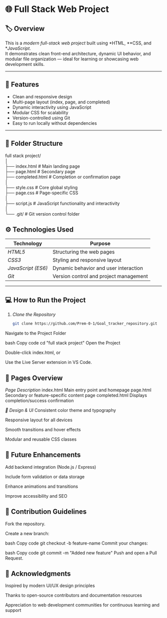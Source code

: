 # 🌐 Full Stack Web Project

## 🏷 Overview
This is a *modern full-stack web project* built using *HTML, **CSS, and **JavaScript*.  
It demonstrates clean front-end architecture, dynamic UI behavior, and modular file organization — ideal for learning or showcasing web development skills.

---

## 🧩 Features
- Clean and responsive design  
- Multi-page layout (index, page, and completed)  
- Dynamic interactivity using JavaScript  
- Modular CSS for scalability  
- Version-controlled using Git  
- Easy to run locally without dependencies  

---

## 📁 Folder Structure
full stack project/ <br>
│<br>
├── index.html # Main landing page<br>
├── page.html # Secondary page<br>
├── completed.html # Completion or confirmation page<br>
│<br>
├── style.css # Core global styling<br>
├── page.css # Page-specific CSS<br>
│<br>
├── script.js # JavaScript functionality and interactivity<br>
│<br>
└── .git/ # Git version control folder<br>

## ⚙ Technologies Used
| Technology | Purpose |
|-------------|----------|
| *HTML5* | Structuring the web pages |
| *CSS3* | Styling and responsive layout |
| *JavaScript (ES6)* | Dynamic behavior and user interaction |
| *Git* | Version control and project management |

---

## 💻 How to Run the Project
1. *Clone the Repository*
   ```bash
   git clone https://github.com/Prem-0-1/Goal_tracker_repository.git
Navigate to the Project Folder

bash
Copy code
cd "full stack project"
Open the Project

Double-click index.html, or

Use the Live Server extension in VS Code.

## 🌈 Pages Overview
*Page	Description*
index.html	Main entry point and homepage
page.html	Secondary or feature-specific content page
completed.html	Displays completion/success confirmation

*🎨 Design & UI*
Consistent color theme and typography

Responsive layout for all devices

Smooth transitions and hover effects

Modular and reusable CSS classes

## 🧠 Future Enhancements
Add backend integration (Node.js / Express)

Include form validation or data storage

Enhance animations and transitions

Improve accessibility and SEO

## 🤝 Contribution Guidelines
Fork the repository.

Create a new branch:

bash
Copy code
git checkout -b feature-name
Commit your changes:

bash
Copy code
git commit -m "Added new feature"
Push and open a Pull Request.

## 🙏 Acknowledgments
Inspired by modern UI/UX design principles

Thanks to open-source contributors and documentation resources

Appreciation to web development communities for continuous learning and support
